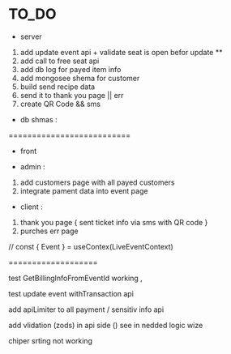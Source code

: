 TO_DO
=====================

* server 
1. add update event api + validate seat is open befor update  **
2. add call to free seat api  
3. add db log for payed item info 
4. add mongosee shema for customer 
5. build  send recipe data 
6. send it to thank you page || err 
8. create QR Code && sms 

* db shmas  :


==========================

* front 

 - admin : 
  1. add customers page with all  payed customers 
  2. integrate pament data  into event page


- client :
1.  thank you page   { sent ticket info via sms with QR code  }
2. purches err page 

  // const { Event } = useContex(LiveEventContext)




===================

test  GetBillingInfoFromEventId working , 

test update event  withTransaction api 

add apiLimiter to all payment / sensitiv info api 

add vlidation (zods) in api side () see in nedded logic wize




chiper srting not working 






 